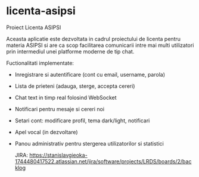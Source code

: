 # licenta-asipsi
Proiect Licenta ASIPSI

Aceasta aplicatie este dezvoltata in cadrul proiectului de licenta pentru materia ASIPSI si are ca scop facilitarea comunicarii intre mai multi utilizatori prin intermediul unei platforme moderne de tip chat.

Fuctionalitati implementate:

- Inregistrare si autentificare (cont cu email, username, parola)
- Lista de prieteni (adauga, sterge, accepta cereri)
- Chat text in timp real folosind WebSocket
- Notificari pentru mesaje si cereri noi
- Setari cont: modificare profil, tema dark/light, notificari
- Apel vocal (in dezvoltare)
- Panou administrativ pentru stergerea utilizatorilor si statistici

  JIRA: https://stanislavgieoka-1744480417522.atlassian.net/jira/software/projects/LRDS/boards/2/backlog
